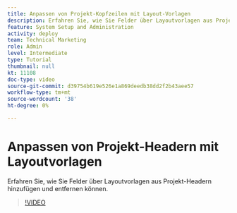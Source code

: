 ```yaml
---
title: Anpassen von Projekt-Kopfzeilen mit Layout-Vorlagen
description: Erfahren Sie, wie Sie Felder über Layoutvorlagen aus Projekt-Headern hinzufügen und entfernen können.
feature: System Setup and Administration
activity: deploy
team: Technical Marketing
role: Admin
level: Intermediate
type: Tutorial
thumbnail: null
kt: 11108
doc-type: video
source-git-commit: d39754b619e526e1a869deedb38dd2f2b43aee57
workflow-type: tm+mt
source-wordcount: '38'
ht-degree: 0%

---
```


# Anpassen von Projekt-Headern mit Layoutvorlagen

Erfahren Sie, wie Sie Felder über Layoutvorlagen aus Projekt-Headern hinzufügen und entfernen können.

>[!VIDEO](https://video.tv.adobe.com/v/3409081)
